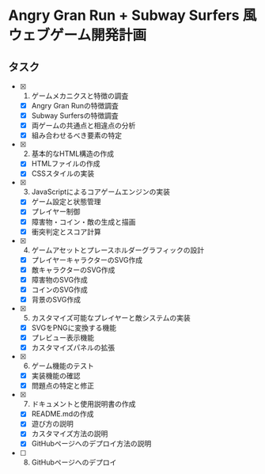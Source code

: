 # Angry Gran Run + Subway Surfers 風ウェブゲーム開発計画

## タスク
- [x] 1. ゲームメカニクスと特徴の調査
  - [x] Angry Gran Runの特徴調査
  - [x] Subway Surfersの特徴調査
  - [x] 両ゲームの共通点と相違点の分析
  - [x] 組み合わせるべき要素の特定
- [x] 2. 基本的なHTML構造の作成
  - [x] HTMLファイルの作成
  - [x] CSSスタイルの実装
- [x] 3. JavaScriptによるコアゲームエンジンの実装
  - [x] ゲーム設定と状態管理
  - [x] プレイヤー制御
  - [x] 障害物・コイン・敵の生成と描画
  - [x] 衝突判定とスコア計算
- [x] 4. ゲームアセットとプレースホルダーグラフィックの設計
  - [x] プレイヤーキャラクターのSVG作成
  - [x] 敵キャラクターのSVG作成
  - [x] 障害物のSVG作成
  - [x] コインのSVG作成
  - [x] 背景のSVG作成
- [x] 5. カスタマイズ可能なプレイヤーと敵システムの実装
  - [x] SVGをPNGに変換する機能
  - [x] プレビュー表示機能
  - [x] カスタマイズパネルの拡張
- [x] 6. ゲーム機能のテスト
  - [x] 実装機能の確認
  - [x] 問題点の特定と修正
- [x] 7. ドキュメントと使用説明書の作成
  - [x] README.mdの作成
  - [x] 遊び方の説明
  - [x] カスタマイズ方法の説明
  - [x] GitHubページへのデプロイ方法の説明
- [ ] 8. GitHubページへのデプロイ
